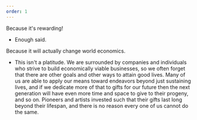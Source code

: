 ```yaml
---
order: 1
---
```


Because it's rewarding!

* Enough said.

Because it will actually change world economics.

* This isn't a platitude. We are surrounded by companies and individuals who
  strive to build economically viable businesses, so we often forget that there
  are other goals and other ways to attain good lives. Many of us are able to
  apply our means toward endeavors beyond just sustaining lives, and if we
  dedicate more of that to gifts for our future then the next generation will
  have even more time and space to give to their progeny, and so on. Pioneers
  and artists invested such that their gifts last long beyond their lifespan,
  and there is no reason every one of us cannot do the same.
